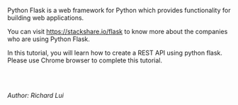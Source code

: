 Python Flask is a web framework for Python which provides functionality for building web applications. 

You can visit https://stackshare.io/flask to know more about the companies who are using Python Flask.


In this tutorial, you will learn how to create a REST API using python flask.  Please use Chrome browser to complete this tutorial.

<br/><br/>

*Author: Richard Lui*

